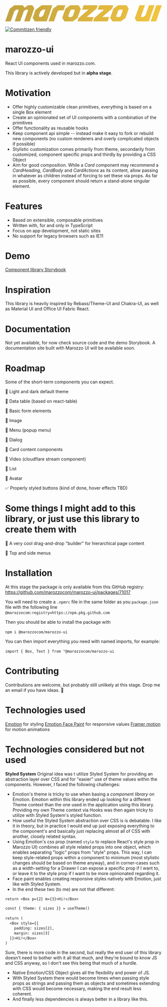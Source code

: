 <div style="margin-top: 10px;">
  <a href="https://github.com/marozzocom/marozzo-ui/tree/master/logo">
    <img src="https://raw.githubusercontent.com/marozzocom/marozzo-ui/master/logo/2x/logo%402x.png" alt="marozzo-ui logo" width="600" />
  </a>
</div>

[![Commitizen friendly](https://img.shields.io/badge/commitizen-friendly-brightgreen.svg)](http://commitizen.github.io/cz-cli/)

# marozzo-ui

React UI components used in marozzo.com.

This library is actively developed but in **alpha stage**.

# Motivation

- Offer highly customizable clean primitives, everything is based on a single Box element
- Create an opinionated set of UI components with a combination of the primitives
- Offer functionality as reusable hooks
- Keep component api simple -- instead make it easy to fork or rebuild new components (no custom renderers and overly complicated objects if possible)
- Stylistic customization comes primarily from theme, secondarily from customized, component specific props and thirdly by providing a CSS Object
- Aim for good composition. While a _Card_ component may recommend a _CardHeading_, _CardBody_ and _CardActions_ as its content, allow passing in whatever as children instead of forcing to set these via props. As far as possible, every component should return a stand-alone singular element.

# Features

- Based on extensible, composable primitives
- Written with, for and only in TypeScript
- Focus on app development, not static sites
- No support for legacy browsers such as IE11

# Demo

[Component library Storybook](https://marozzoui.marozzo.com)

# Inspiration

This library is heavily inspired by Rebass/Theme-UI and Chakra-UI, as well as Material UI and Office UI Fabric React.

# Documentation

Not yet available, for now check source code and the demo Storybook. A documentation site built with Marozzo UI will be available soon.

# Roadmap

Some of the short-term components you can expect.

🔲 Light and dark default theme

🔲 Data table (based on react-table)

🔲 Basic form elements

🔲 Image

🔲 Menu (popup menu)

🔲 Dialog

🔲 Card content components

🔲 Video (cloudflare stream component)

🔲 List

🔲 Avatar

✅ Properly styled buttons (kind of done, hover effects TBD)

# Some things I might add to this library, or just use this library to create them with

🔲 A very cool drag-and-drop "builder" for hierarchical page content

🔲 Top and side menus

# Installation

At this stage the package is only available from this GitHub registry: https://github.com/marozzocom/marozzo-ui/packages/71017

You will need to create a `.npmrc` file in the same folder as you `package.json` file with the following line
`@marozzocom:registry=https://npm.pkg.github.com`

Then you should be able to install the package with

`npm i @marozzocom/marozzo-ui`

You can then import everything you need with named imports, for example:

`import { Box, Text } from "@marozzocom/marozzo-ui`

# Contributing

Contributions are welcome, but probably still unlikely at this stage. Drop me an email if you have ideas. 🙂

# Technologies used

[Emotion](https://emotion.sh/) for styling
[Emotion Face Paint](https://github.com/emotion-js/facepaint) for responsive values
[Framer motion](https://www.framer.com/motion/) for motion animations

# Technologies considered but not used

**Styled System** Original idea was t utilize Styled System for providing an abstraction layer over CSS and for "easier" use of theme values within the components. However, I faced the following challenges:

- Emotion's theme is tricky to use when basing a _component library_ on Emotion. Emotion within this library ended up looking for a different Theme context than the one used in the application using this library. Providing my own Theme context via Hooks was then again tricky to utilize with Styled System's styled function.
- How useful the Styled System abstraction over CSS is is debatable. I like it in theory, but in practice I would end up just exposing everything to the component's and basically just replacing almost all of CSS with another, closely related syntax.
- Using Emotion's css prop (named `style` to replace React's style prop in Marozzo UI) combines all style related props into one object, which enables separating "logic" props from "style" props. This way, I can keep style-related props within a component to minimum (most stylistic changes should be based on theme anyway), and in corner-cases such as a width-setting for a Drawer I can expose a specific prop if I want to, or leave it to the style prop if I want to be more opinionated regarding it.
- Face paint enables creating responsive styles natively with Emotion, just like with Styled System.
- In the end these two (to me) are not that different:

```
return <Box p={2} m={3}>Hi!</Box>
```

```
const { theme: { sizes }} = useTheme()

return (
  <Box style={{
    padding: sizes[2],
    margin: sizes[3]
  }}>Hi!</Box>
)
```

Sure, there is more code in the second, but really the end user of this library doesn't need to bother with it all that much, and they're bound to know JS and CSS anyway, so I don't see this being that much of a hurdle.

- Native Emotion/CSS Object gives all the flexibility and power of JS.
- With Styled System there would become times when passing style props as strings and passing them as objects and sometimes extending with CSS would become necessary, making the end result less coherent.
- And finally less dependencies is always better in a library like this.
